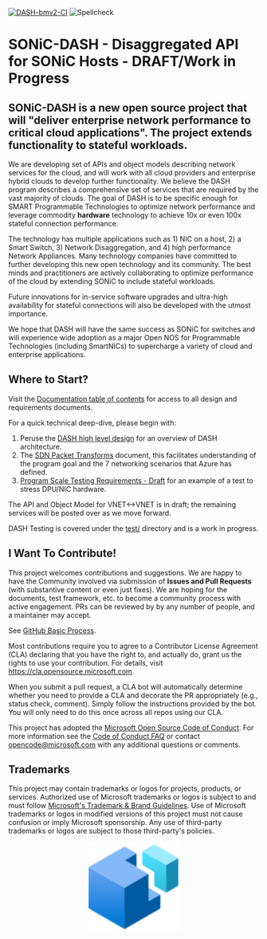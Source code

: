 [![DASH-bmv2-CI](https://github.com/Azure/DASH/workflows/DASH-BMV2-CI/badge.svg?branch=main)](https://github.com/Azure/DASH/actions/workflows/dash-bmv2-ci.yml)
![Spellcheck](https://github.com/mgheorghe/DASH/actions/workflows/dash-md-spellcheck.yml/badge.svg)

# SONiC-DASH - Disaggregated API for SONiC Hosts - DRAFT/Work in Progress 

## SONiC-DASH is a new open source project that will "deliver enterprise network performance to critical cloud applications".  The project extends functionality to stateful workloads.  

We are developing set of APIs and object models describing network services for the cloud, and will work with all cloud providers and enterprise hybrid clouds to develop further functionality. We believe the DASH program describes a comprehensive set of services that are required by the vast majority of clouds. The goal of DASH is to be specific enough for SMART Programmable Technologies to optimize network performance and leverage commodity **hardware** technology to achieve 10x or even 100x stateful connection performance.

The technology has multiple applications such as 1) NIC on a host, 2) a Smart Switch, 3) Network Disaggregation, and 4) high performance Network Appliances. Many technology companies have committed to further developing this new open technology and its community. The best minds and practitioners are actively collaborating to optimize performance of the cloud by extending SONiC to include stateful workloads. 
 
Future innovations for in-service software upgrades and ultra-high availability for stateful connections will also be developed with the utmost importance. 

We hope that DASH will have the same success as SONiC for switches and will experience wide adoption as a major Open NOS for Programmable Technologies (including SmartNICs) to supercharge a variety of cloud and enterprise applications. 

## Where to Start?
Visit the [Documentation table of contents](documentation/README.md) for access to all design and requirements documents.

For a quick technical deep-dive, please begin with:

1. Peruse the [DASH high level design](documentation/general/design/dash-high-level-design.md) for an overview of DASH architecture. 
1. The [SDN Packet Transforms](documentation/general/design/sdn-features-packet-transforms.md) document, this facilitates understanding of the program goal and the 7 networking scenarios that Azure has defined.  
1. [Program Scale Testing Requirements - Draft](documentation/general/requirements/program-scale-testing-requirements-draft.md) for an example of a test to stress DPU/NIC hardware.

The API and Object Model for VNET<->VNET is in draft; the remaining services will be posted over as we move forward.

DASH Testing is covered  under the [test/](test/README.md) directory and is a work in progress.

## I Want To Contribute!

This project welcomes contributions and suggestions.  We are happy to have the Community involved via submission of **Issues and Pull Requests** (with substantive content or even just fixes). We are hoping for the documents, test framework, etc. to become a community process with active engagement.  PRs can be reviewed by by any number of people, and a maintainer may accept.

See [GitHub Basic Process](doc-github-rules.md).

Most contributions require you to agree to a Contributor License Agreement (CLA) declaring that you have the right to, and actually do, grant us
the rights to use your contribution. For details, visit https://cla.opensource.microsoft.com.

When you submit a pull request, a CLA bot will automatically determine whether you need to provide
a CLA and decorate the PR appropriately (e.g., status check, comment). Simply follow the instructions
provided by the bot. You will only need to do this once across all repos using our CLA.

This project has adopted the [Microsoft Open Source Code of Conduct](https://opensource.microsoft.com/codeofconduct/).
For more information see the [Code of Conduct FAQ](https://opensource.microsoft.com/codeofconduct/faq/) or
contact [opencode@microsoft.com](mailto:opencode@microsoft.com) with any additional questions or comments.

## Trademarks

This project may contain trademarks or logos for projects, products, or services. Authorized use of Microsoft 
trademarks or logos is subject to and must follow 
[Microsoft's Trademark & Brand Guidelines](https://www.microsoft.com/en-us/legal/intellectualproperty/trademarks/usage/general).
Use of Microsoft trademarks or logos in modified versions of this project must not cause confusion or imply Microsoft sponsorship.
Any use of third-party trademarks or logos are subject to those third-party's policies.

<!-- dash icon -->
<div align="center">
<img src="documentation/images/icons/dash-icon-medium.svg" style="align:center;"/>
<div/> 
